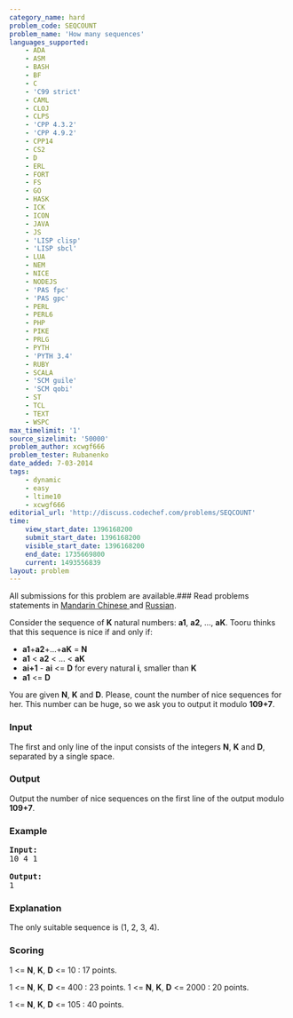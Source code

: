 ```yaml
---
category_name: hard
problem_code: SEQCOUNT
problem_name: 'How many sequences'
languages_supported:
    - ADA
    - ASM
    - BASH
    - BF
    - C
    - 'C99 strict'
    - CAML
    - CLOJ
    - CLPS
    - 'CPP 4.3.2'
    - 'CPP 4.9.2'
    - CPP14
    - CS2
    - D
    - ERL
    - FORT
    - FS
    - GO
    - HASK
    - ICK
    - ICON
    - JAVA
    - JS
    - 'LISP clisp'
    - 'LISP sbcl'
    - LUA
    - NEM
    - NICE
    - NODEJS
    - 'PAS fpc'
    - 'PAS gpc'
    - PERL
    - PERL6
    - PHP
    - PIKE
    - PRLG
    - PYTH
    - 'PYTH 3.4'
    - RUBY
    - SCALA
    - 'SCM guile'
    - 'SCM qobi'
    - ST
    - TCL
    - TEXT
    - WSPC
max_timelimit: '1'
source_sizelimit: '50000'
problem_author: xcwgf666
problem_tester: Rubanenko‎
date_added: 7-03-2014
tags:
    - dynamic
    - easy
    - ltime10
    - xcwgf666
editorial_url: 'http://discuss.codechef.com/problems/SEQCOUNT'
time:
    view_start_date: 1396168200
    submit_start_date: 1396168200
    visible_start_date: 1396168200
    end_date: 1735669800
    current: 1493556839
layout: problem
---
```

All submissions for this problem are available.###  Read problems statements in [Mandarin Chinese ](http://www.codechef.com/download/translated/LTIME10/mandarin/SEQCOUNT.pdf) and [Russian](http://www.codechef.com/download/translated/LTIME10/russian/SEQCOUNT.pdf).

Consider the sequence of **K** natural numbers: **a1**, **a2**, ..., **aK**. Tooru thinks that this sequence is nice if and only if:

- **a1**+**a2**+...+**aK** = **N**
- **a1** &lt; **a2** &lt; ... &lt; **aK**
- **ai+1** - **ai** &lt;= **D** for every natural **i**, smaller than **K**
- **a1** &lt;= **D**



You are given **N**, **K** and **D**. Please, count the number of nice sequences for her. This number can be huge, so we ask you to output it modulo **109+7**.

### Input

The first and only line of the input consists of the integers **N**, **K** and **D**, separated by a single space.

### Output

Output the number of nice sequences on the first line of the output modulo **109+7**.

### Example

<pre><b>Input:</b>
10 4 1

<b>Output:</b>
1
</pre>
### Explanation

The only suitable sequence is (1, 2, 3, 4).

### Scoring

1 &lt;= **N**, **K**, **D** &lt;= 10 : 17 points.

1 &lt;= **N**, **K**, **D** &lt;= 400 : 23 points.
 1 &lt;= **N**, **K**, **D** &lt;= 2000 : 20 points.

1 &lt;= **N**, **K**, **D** &lt;= 105 : 40 points.
